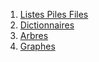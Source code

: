 1. [Listes Piles Files](../1.1_Listes_Piles_Files/cours/) 
2. [Dictionnaires](../1.2_Dictionnaires/cours/) 
3. [Arbres](../1.3_Arbres/cours/) 
4. [Graphes](../1.4_Graphes/cours/)
